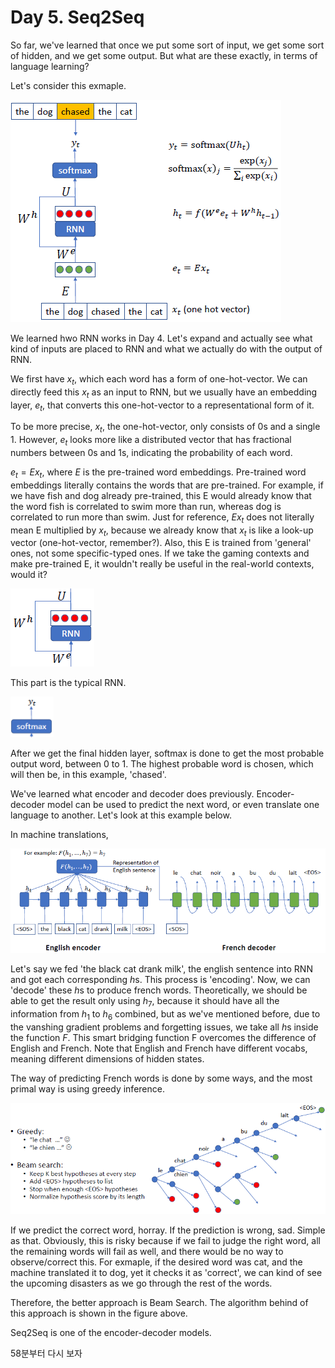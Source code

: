 # Day 5. Seq2Seq

So far, we've learned that once we put some sort of input, we get some sort of hidden, and we get some output. But what are these exactly, in terms of language learning?

Let's consider this exmaple.

![Day%205%20Seq2Seq%2079b1dcd0869841368c7eb595ecc9b2ea/Untitled.png](Day%205%20Seq2Seq%2079b1dcd0869841368c7eb595ecc9b2ea/Untitled.png)

We learned hwo RNN works in Day 4. Let's expand and actually see what kind of inputs are placed to RNN and what we actually do with the output of RNN.

We first have $x_t$, which each word has a form of one-hot-vector. We can directly feed this $x_t$ as an input to RNN, but we usually have an embedding layer, $e_t$, that converts this one-hot-vector to a representational form of it.

To be more precise, $x_t$, the one-hot-vector, only consists of 0s and a single 1. However, $e_t$ looks more like a distributed vector that has fractional numbers between 0s and 1s, indicating the probability of each word.

$e_t = Ex_t$, where $E$ is the pre-trained word embeddings. Pre-trained word embeddings literally contains the words that are pre-trained. For example, if we have fish and dog already pre-trained, this E would already know that the word fish is correlated to swim more than run, whereas dog is correlated to run more than swim. Just for reference, $Ex_t$ does not literally mean E multiplied by $x_t$, because we already know that $x_t$ is like a look-up vector (one-hot-vector, remember?). Also, this E is trained from 'general' ones, not some specific-typed ones. If we take the gaming contexts and make pre-trained E, it wouldn't really be useful in the real-world contexts, would it?

![Day%205%20Seq2Seq%2079b1dcd0869841368c7eb595ecc9b2ea/Untitled%201.png](Day%205%20Seq2Seq%2079b1dcd0869841368c7eb595ecc9b2ea/Untitled%201.png)

This part is the typical RNN.

![Day%205%20Seq2Seq%2079b1dcd0869841368c7eb595ecc9b2ea/Untitled%202.png](Day%205%20Seq2Seq%2079b1dcd0869841368c7eb595ecc9b2ea/Untitled%202.png)

After we get the final hidden layer, softmax is done to get the most probable output word, between 0 to 1. The highest probable word is chosen, which will then be, in this example, 'chased'.

We've learned what encoder and decoder does previously. Encoder-decoder model can be used to predict the next word, or even translate one language to another. Let's look at this example below.

In machine translations, 

![Day%205%20Seq2Seq%2079b1dcd0869841368c7eb595ecc9b2ea/Untitled%203.png](Day%205%20Seq2Seq%2079b1dcd0869841368c7eb595ecc9b2ea/Untitled%203.png)

Let's say we fed 'the black cat drank milk', the english sentence into RNN and got each corresponding $h$s. This process is 'encoding'. Now, we can 'decode' these $h$s to produce french words. Theoretically, we should be able to get the result only using $h_7$, because it should have all the information from $h_1$ to $h_6$ combined, but as we've mentioned before, due to the vanshing gradient problems and forgetting issues, we take all $h$s inside the function $F$. This smart bridging function F overcomes the difference of English and French. Note that English and French have different vocabs, meaning different dimensions of hidden states.

The way of predicting French words is done by some ways, and the most primal way is using greedy inference.

![Day%205%20Seq2Seq%2079b1dcd0869841368c7eb595ecc9b2ea/Untitled%204.png](Day%205%20Seq2Seq%2079b1dcd0869841368c7eb595ecc9b2ea/Untitled%204.png)

If we predict the correct word, horray. If the prediction is wrong, sad. Simple as that. Obviously, this is risky because if we fail to judge the right word, all the remaining words will fail as well, and there would be no way to observe/correct this. For exmaple, if the desired word was cat, and the machine translated it to dog, yet it checks it as 'correct', we can kind of see the upcoming disasters as we go through the rest of the words.

Therefore, the better approach is Beam Search. The algorithm behind of this approach is shown in the figure above.

Seq2Seq is one of the encoder-decoder models.

58분부터 다시 보자